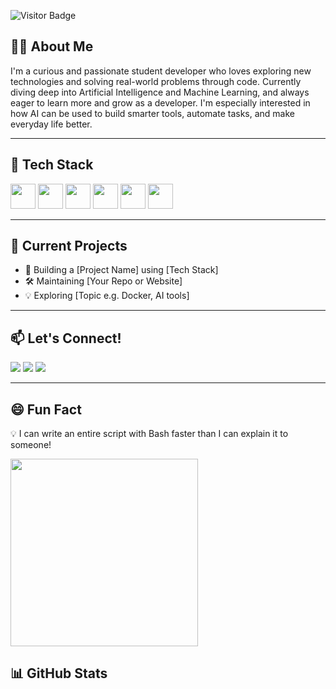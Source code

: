 ![Visitor Badge](https://visitor-badge.laobi.icu/badge?page_id=Pailanan.Pailanan)


## 👨‍💻 About Me
I'm a curious and passionate student developer who loves exploring new technologies and solving real-world problems through code.
Currently diving deep into Artificial Intelligence and Machine Learning, and always eager to learn more and grow as a developer.
I'm especially interested in how AI can be used to build smarter tools, automate tasks, and make everyday life better.

---

## 🧰 Tech Stack
<p align="left">
  <img src="https://cdn.jsdelivr.net/gh/devicons/devicon/icons/html5/html5-original.svg" width="40"/>
  <img src="https://cdn.jsdelivr.net/gh/devicons/devicon/icons/css3/css3-original.svg" width="40"/>
  <img src="https://cdn.jsdelivr.net/gh/devicons/devicon/icons/javascript/javascript-original.svg" width="40"/>
  <img src="https://cdn.jsdelivr.net/gh/devicons/devicon/icons/php/php-original.svg" width="40"/>
  <img src="https://cdn.jsdelivr.net/gh/devicons/devicon/icons/bash/bash-original.svg" width="40"/>
  <img src="https://cdn.jsdelivr.net/gh/devicons/devicon/icons/vscode/vscode-original.svg" width="40"/>
</p>

---

## 🔭 Current Projects
- 🚀 Building a [Project Name] using [Tech Stack]
- 🛠️ Maintaining [Your Repo or Website]
- 💡 Exploring [Topic e.g. Docker, AI tools]

---

## 📫 Let's Connect!
<p>
  <a href="mailto:your.email@example.com"><img src="https://img.shields.io/badge/email-%23D14836.svg?&style=for-the-badge&logo=gmail&logoColor=white"/></a>
  <a href="https://www.instagram.com/eybabeii?igsh=Yjd1MDc5Y2EMTY2"><img src="https://img.shields.io/badge/@Instagram-E4405F?style=for-the-badge&logo=instagram&logoColor=white"/></a>
  <a href="https://ph.linkedin.com/in/jeany-babe-pailanan-a3145b373"><img src="https://img.shields.io/badge/linkedin-%230077B5.svg?&style=for-the-badge&logo=linkedin&logoColor=white"/></a>
</p>

---

## 😄 Fun Fact

💡 I can write an entire script with Bash faster than I can explain it to someone!

<img src="https://media.giphy.com/media/qgQUggAC3Pfv687qPC/giphy.gif" width="300"/>


## 📊 GitHub Stats

<p align="center">
  <i
